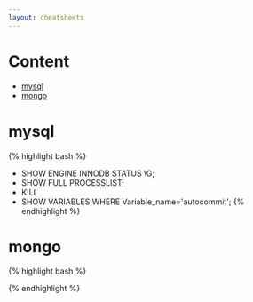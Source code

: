 ```yaml
---
layout: cheatsheets
---
```


Content
=================

  * [mysql](#mysql)
  * [mongo](#mongo)

mysql
============
{% highlight bash %}
- SHOW ENGINE INNODB STATUS \G;
- SHOW FULL PROCESSLIST;
- KILL
- SHOW VARIABLES WHERE Variable_name='autocommit';
{% endhighlight %}

mongo
============
{% highlight bash %}


{% endhighlight %}
